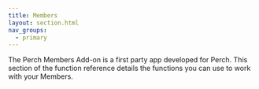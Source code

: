 ```yaml
---
title: Members
layout: section.html
nav_groups:
  - primary
---
```


The Perch Members Add-on is a first party app developed for Perch. This section of the function reference details the functions you can use to work with your Members.
